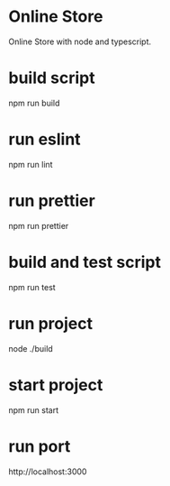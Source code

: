 # Online Store
 Online Store with node and typescript.

# build script
  npm run build

# run eslint
  npm run lint

# run prettier
  npm run prettier

# build and test script
 npm run test

# run project
 node ./build

# start project
 npm run start

# run port
http://localhost:3000
